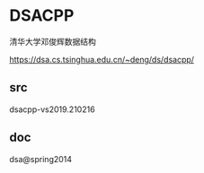 # DSACPP

清华大学邓俊辉数据结构

https://dsa.cs.tsinghua.edu.cn/~deng/ds/dsacpp/

## src

dsacpp-vs2019.210216

## doc

dsa@spring2014

